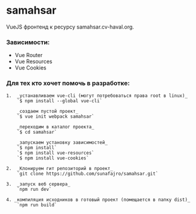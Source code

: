 # samahsar
VueJS фронтенд к ресурсу samahsar.cv-haval.org.

### Зависимости:
  * Vue Router
  * Vue Resources
  * Vue Cookies

### Для тех кто хочет помочь в разработке:
	1.  _устанавливаем vue-cli (могут потребоваться права root в linux)_
		`$ npm install --global vue-cli`

		_создаем пустой проект_
		`$ vue init webpack samahsar`

		_переходим в каталог проекта_
		`$ cd samahsar`

		_запускаем установку зависимостей_
		`$ npm install`
		`$ npm install vue-resources`
		`$ npm install vue-cookies`

	2.  _Клонируем гит репозиторий в проект_
        `git clone https://github.com/sunafajro/samahsar.git`

    3.  _запуск веб сервера_
        `npm run dev`

    4. _компиляция исходников в готовый проект (помещается в папку dist)_
        `npm run build`